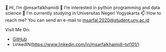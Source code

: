 👋 Hi, I’m @msarfalkhamidi
👀 I’m interested in python programming and data science
🌱 I’m currently studying in Universitas Negeri Yogyakarta
📫 How to reach me? You can send an e-mail to msarfal.2020@student.uny.ac.id

Visit Me On: 
- [GitHub](https://github.com/msarfalkhamidi/) 
- LinkedIN(https://www.linkedin.com/in/msarfalkhamidi-txt101/)
